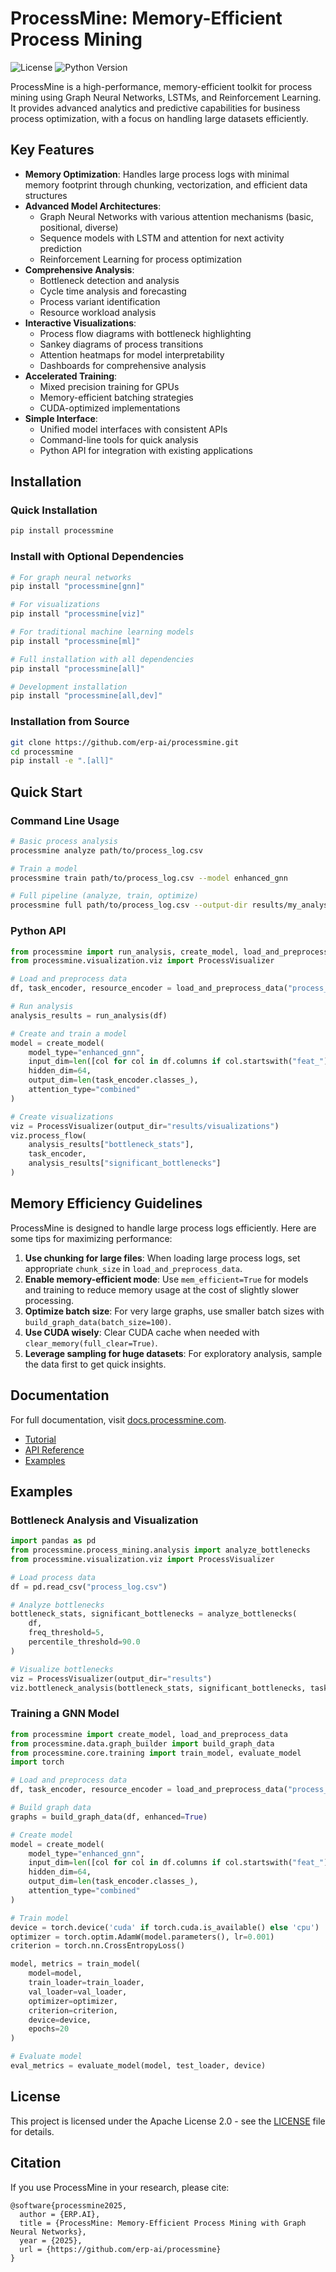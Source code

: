 # ProcessMine: Memory-Efficient Process Mining

![License](https://img.shields.io/badge/license-Apache%202.0-blue.svg)
![Python Version](https://img.shields.io/badge/python-3.8%2B-blue.svg)

ProcessMine is a high-performance, memory-efficient toolkit for process mining using Graph Neural Networks, LSTMs, and Reinforcement Learning. It provides advanced analytics and predictive capabilities for business process optimization, with a focus on handling large datasets efficiently.

## Key Features

- **Memory Optimization**: Handles large process logs with minimal memory footprint through chunking, vectorization, and efficient data structures
- **Advanced Model Architectures**:
  - Graph Neural Networks with various attention mechanisms (basic, positional, diverse)
  - Sequence models with LSTM and attention for next activity prediction
  - Reinforcement Learning for process optimization
- **Comprehensive Analysis**:
  - Bottleneck detection and analysis
  - Cycle time analysis and forecasting
  - Process variant identification
  - Resource workload analysis
- **Interactive Visualizations**:
  - Process flow diagrams with bottleneck highlighting
  - Sankey diagrams of process transitions
  - Attention heatmaps for model interpretability
  - Dashboards for comprehensive analysis
- **Accelerated Training**:
  - Mixed precision training for GPUs
  - Memory-efficient batching strategies
  - CUDA-optimized implementations
- **Simple Interface**:
  - Unified model interfaces with consistent APIs
  - Command-line tools for quick analysis
  - Python API for integration with existing applications

## Installation

### Quick Installation

```bash
pip install processmine
```

### Install with Optional Dependencies

```bash
# For graph neural networks
pip install "processmine[gnn]"

# For visualizations
pip install "processmine[viz]"

# For traditional machine learning models
pip install "processmine[ml]"

# Full installation with all dependencies
pip install "processmine[all]"

# Development installation
pip install "processmine[all,dev]"
```

### Installation from Source

```bash
git clone https://github.com/erp-ai/processmine.git
cd processmine
pip install -e ".[all]"
```

## Quick Start

### Command Line Usage

```bash
# Basic process analysis
processmine analyze path/to/process_log.csv

# Train a model
processmine train path/to/process_log.csv --model enhanced_gnn

# Full pipeline (analyze, train, optimize)
processmine full path/to/process_log.csv --output-dir results/my_analysis
```

### Python API

```python
from processmine import run_analysis, create_model, load_and_preprocess_data
from processmine.visualization.viz import ProcessVisualizer

# Load and preprocess data
df, task_encoder, resource_encoder = load_and_preprocess_data("process_log.csv")

# Run analysis
analysis_results = run_analysis(df)

# Create and train a model
model = create_model(
    model_type="enhanced_gnn",
    input_dim=len([col for col in df.columns if col.startswith("feat_")]),
    hidden_dim=64,
    output_dim=len(task_encoder.classes_),
    attention_type="combined"
)

# Create visualizations
viz = ProcessVisualizer(output_dir="results/visualizations")
viz.process_flow(
    analysis_results["bottleneck_stats"],
    task_encoder,
    analysis_results["significant_bottlenecks"]
)
```

## Memory Efficiency Guidelines

ProcessMine is designed to handle large process logs efficiently. Here are some tips for maximizing performance:

1. **Use chunking for large files**: When loading large process logs, set appropriate `chunk_size` in `load_and_preprocess_data`.
2. **Enable memory-efficient mode**: Use `mem_efficient=True` for models and training to reduce memory usage at the cost of slightly slower processing.
3. **Optimize batch size**: For very large graphs, use smaller batch sizes with `build_graph_data(batch_size=100)`.
4. **Use CUDA wisely**: Clear CUDA cache when needed with `clear_memory(full_clear=True)`.
5. **Leverage sampling for huge datasets**: For exploratory analysis, sample the data first to get quick insights.

## Documentation

For full documentation, visit [docs.processmine.com](https://docs.processmine.com).

- [Tutorial](https://docs.processmine.com/tutorial)
- [API Reference](https://docs.processmine.com/api)
- [Examples](https://docs.processmine.com/examples)

## Examples

### Bottleneck Analysis and Visualization

```python
import pandas as pd
from processmine.process_mining.analysis import analyze_bottlenecks
from processmine.visualization.viz import ProcessVisualizer

# Load process data
df = pd.read_csv("process_log.csv")

# Analyze bottlenecks
bottleneck_stats, significant_bottlenecks = analyze_bottlenecks(
    df,
    freq_threshold=5,
    percentile_threshold=90.0
)

# Visualize bottlenecks
viz = ProcessVisualizer(output_dir="results")
viz.bottleneck_analysis(bottleneck_stats, significant_bottlenecks, task_encoder)
```

### Training a GNN Model

```python
from processmine import create_model, load_and_preprocess_data
from processmine.data.graph_builder import build_graph_data
from processmine.core.training import train_model, evaluate_model
import torch

# Load and preprocess data
df, task_encoder, resource_encoder = load_and_preprocess_data("process_log.csv")

# Build graph data
graphs = build_graph_data(df, enhanced=True)

# Create model
model = create_model(
    model_type="enhanced_gnn",
    input_dim=len([col for col in df.columns if col.startswith("feat_")]),
    hidden_dim=64,
    output_dim=len(task_encoder.classes_),
    attention_type="combined"
)

# Train model
device = torch.device('cuda' if torch.cuda.is_available() else 'cpu')
optimizer = torch.optim.AdamW(model.parameters(), lr=0.001)
criterion = torch.nn.CrossEntropyLoss()

model, metrics = train_model(
    model=model,
    train_loader=train_loader,
    val_loader=val_loader,
    optimizer=optimizer,
    criterion=criterion,
    device=device,
    epochs=20
)

# Evaluate model
eval_metrics = evaluate_model(model, test_loader, device)
```

## License

This project is licensed under the Apache License 2.0 - see the [LICENSE](LICENSE) file for details.

## Citation

If you use ProcessMine in your research, please cite:

```
@software{processmine2025,
  author = {ERP.AI},
  title = {ProcessMine: Memory-Efficient Process Mining with Graph Neural Networks},
  year = {2025},
  url = {https://github.com/erp-ai/processmine}
}
```